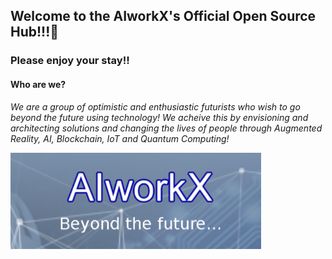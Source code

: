 ## Welcome to the AIworkX's Official Open Source Hub!!!👋
### Please enjoy your stay!!

#### Who are we?
_We are a group of optimistic and enthusiastic futurists who wish to go beyond the future using technology! We acheive this by envisioning and architecting solutions and changing the lives of people through Augmented Reality, AI, Blockchain, IoT and Quantum Computing!_


![AIworkX Logo](https://raw.githubusercontent.com/AugmentVerse/.github/main/workx.PNG)
